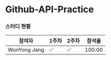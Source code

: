 # Github-API-Practice

### 스터디 현황
| 참여자 | 1주차 | 2주차 | 참석율
| --- | --- | --- | --- | 
|WonYong Jang|:white_check_mark:|:white_check_mark:|100.00|
